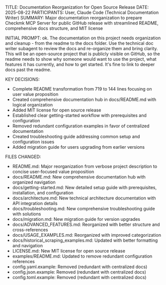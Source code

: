 TITLE: Documentation Reorganization for Open Source Release
DATE: 2025-08-22
PARTICIPANTS: User, Claude Code (Technical Documentation Writer)
SUMMARY: Major documentation reorganization to prepare Checkmk MCP Server for public GitHub release with streamlined README, comprehensive docs structure, and MIT license

INITIAL PROMPT: ok. The documentation on this project needs organization and cleanup - from the readme to the docs folder. Use the technical doc writer subagent to review the docs and re-organize them and bring clarity. This will be an open-source project that is publicly visible on GitHub, so the readme needs to show why someone would want to use the project, what features it has currently, and how to get started. It's fine to link to deeper docs past the readme.

KEY DECISIONS:
- Complete README transformation from 719 to 144 lines focusing on user value proposition
- Created comprehensive documentation hub in docs/README.md with logical organization
- Added MIT license for open source release
- Established clear getting-started workflow with prerequisites and configuration
- Removed redundant configuration examples in favor of centralized documentation
- Created troubleshooting guide addressing common setup and configuration issues
- Added migration guide for users upgrading from earlier versions

FILES CHANGED:
- README.md: Major reorganization from verbose project description to concise user-focused value proposition
- docs/README.md: New comprehensive documentation hub with organized navigation
- docs/getting-started.md: New detailed setup guide with prerequisites, installation, and configuration
- docs/architecture.md: New technical architecture documentation with API integration details
- docs/troubleshooting.md: New comprehensive troubleshooting guide with solutions
- docs/migration.md: New migration guide for version upgrades
- docs/ADVANCED_FEATURES.md: Reorganized with better structure and cross-references
- docs/USAGE_EXAMPLES.md: Reorganized with improved categorization
- docs/historical_scraping_examples.md: Updated with better formatting and navigation
- LICENSE.md: New MIT license for open source release
- examples/README.md: Updated to remove redundant configuration references
- config.yaml.example: Removed (redundant with centralized docs)
- config.json.example: Removed (redundant with centralized docs)
- config.toml.example: Removed (redundant with centralized docs)